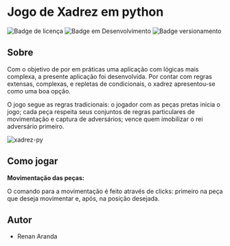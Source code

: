 <h1> Jogo de Xadrez em python </h1>

![Badge de licença](http://img.shields.io/static/v1?label=LICENÇA&message=GNU&color=sucess&style=for-the-badge)   ![Badge em Desenvolvimento](http://img.shields.io/static/v1?label=STATUS&message=EM%20DESENVOLVIMENTO&color=yellowgreen&style=for-the-badge)   ![Badge versionamento](http://img.shields.io/static/v1?label=VERSAO&message=1.0&color=sucess&style=for-the-badge)

## Sobre

Com o objetivo de por em práticas uma aplicação com lógicas mais complexa, a presente aplicação foi desenvolvida. Por contar com regras extensas, complexas, e repletas de condicionais, o xadrez apresentou-se como uma boa opção. 

O jogo segue as regras tradicionais: o jogador com as peças pretas inicia o jogo; cada peça respeita seus conjuntos de regras particulares de movimentação e captura de adversários; vence quem imobilizar o rei adversário primeiro.

![xadrez-py](https://user-images.githubusercontent.com/87876734/147949379-23065061-4008-4e75-a9e4-1ab48a0d7ef3.gif)


## Como jogar

**Movimentação das peças:**

O comando para a movimentação é feito através de clicks: primeiro na peça que deseja movimentar e, após, na posição desejada. 

## Autor

- Renan Aranda 
